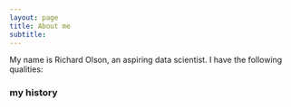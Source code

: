 ```yaml
---
layout: page
title: About me
subtitle: 
---
```


My name is Richard Olson, an aspiring data scientist. I have the following qualities:


### my history

